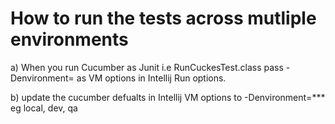 # How to run the tests across mutliple environments
   a) When you run Cucumber as Junit  i.e RunCuckesTest.class pass -Denvironment=<any environment> as VM options in Intellij Run options.
   
   b) update the cucumber defualts in Intellij VM options to -Denvironment=*** eg local, dev, qa
